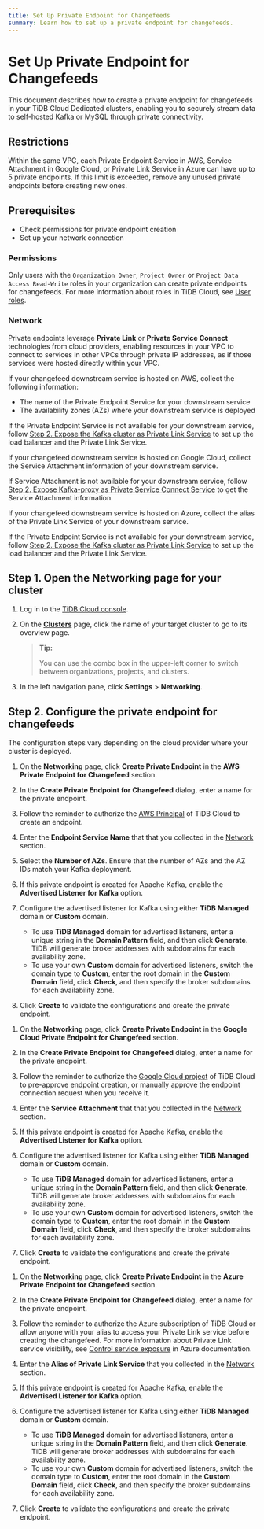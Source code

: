 ```yaml
---
title: Set Up Private Endpoint for Changefeeds
summary: Learn how to set up a private endpoint for changefeeds.
---
```


# Set Up Private Endpoint for Changefeeds

This document describes how to create a private endpoint for changefeeds in your TiDB Cloud Dedicated clusters, enabling you to securely stream data to self-hosted Kafka or MySQL through private connectivity.

## Restrictions

Within the same VPC, each Private Endpoint Service in AWS, Service Attachment in Google Cloud, or Private Link Service in Azure can have up to 5 private endpoints. If this limit is exceeded, remove any unused private endpoints before creating new ones.

## Prerequisites

- Check permissions for private endpoint creation
- Set up your network connection

### Permissions

Only users with the `Organization Owner`, `Project Owner` or `Project Data Access Read-Write` roles in your organization can create private endpoints for changefeeds. For more information about roles in TiDB Cloud, see [User roles](/tidb-cloud/manage-user-access.md#user-roles).

### Network

Private endpoints leverage **Private Link** or **Private Service Connect** technologies from cloud providers, enabling resources in your VPC to connect to services in other VPCs through private IP addresses, as if those services were hosted directly within your VPC.

<SimpleTab>
<div label="AWS">

If your changefeed downstream service is hosted on AWS, collect the following information:

- The name of the Private Endpoint Service for your downstream service
- The availability zones (AZs) where your downstream service is deployed

If the Private Endpoint Service is not available for your downstream service, follow [Step 2. Expose the Kafka cluster as Private Link Service](/tidb-cloud/setup-aws-self-hosted-kafka-private-link-service.md#step-2-expose-the-kafka-cluster-as-private-link-service) to set up the load balancer and the Private Link Service.

</div>

<div label="Google Cloud">

If your changefeed downstream service is hosted on Google Cloud, collect the Service Attachment information of your downstream service.

If Service Attachment is not available for your downstream service, follow [Step 2. Expose Kafka-proxy as Private Service Connect Service](/tidb-cloud/setup-self-hosted-kafka-private-service-connect.md#step-2-expose-kafka-proxy-as-private-service-connect-service) to get the Service Attachment information.

</div>

<div label="Azure">

If your changefeed downstream service is hosted on Azure, collect the alias of the Private Link Service of your downstream service.

If the Private Endpoint Service is not available for your downstream service, follow [Step 2. Expose the Kafka cluster as Private Link Service](/tidb-cloud/setup-azure-self-hosted-kafka-private-link-service.md#step-2-expose-the-kafka-cluster-as-private-link-service) to set up the load balancer and the Private Link Service.

</div>
</SimpleTab>

## Step 1. Open the Networking page for your cluster

1. Log in to the [TiDB Cloud console](https://tidbcloud.com/).
2. On the [**Clusters**](https://tidbcloud.com/project/clusters) page, click the name of your target cluster to go to its overview page.

    > **Tip:**
    >
    > You can use the combo box in the upper-left corner to switch between organizations, projects, and clusters.

3. In the left navigation pane, click **Settings** > **Networking**.

## Step 2. Configure the private endpoint for changefeeds

The configuration steps vary depending on the cloud provider where your cluster is deployed.

<SimpleTab>
<div label="AWS">

1. On the **Networking** page, click **Create Private Endpoint** in the **AWS Private Endpoint for Changefeed** section.
2. In the **Create Private Endpoint for Changefeed** dialog, enter a name for the private endpoint.
3. Follow the reminder to authorize the [AWS Principal](https://docs.aws.amazon.com/IAM/latest/UserGuide/reference_policies_elements_principal.html#principal-accounts) of TiDB Cloud to create an endpoint.
4. Enter the **Endpoint Service Name** that that you collected in the [Network](#network) section.
5. Select the **Number of AZs**. Ensure that the number of AZs and the AZ IDs match your Kafka deployment.
6. If this private endpoint is created for Apache Kafka, enable the **Advertised Listener for Kafka** option.
7. Configure the advertised listener for Kafka using either **TiDB Managed** domain or **Custom** domain.

    - To use **TiDB Managed** domain for advertised listeners, enter a unique string in the **Domain Pattern** field, and then click **Generate**. TiDB will generate broker addresses with subdomains for each availability zone.
    - To use your own **Custom** domain for advertised listeners, switch the domain type to **Custom**, enter the root domain in the **Custom Domain** field, click **Check**, and then specify the broker subdomains for each availability zone.

8. Click **Create** to validate the configurations and create the private endpoint.

</div>

<div label="Google Cloud">

1. On the **Networking** page, click **Create Private Endpoint** in the **Google Cloud Private Endpoint for Changefeed** section.
2. In the **Create Private Endpoint for Changefeed** dialog, enter a name for the private endpoint.
3. Follow the reminder to authorize the [Google Cloud project](https://cloud.google.com/resource-manager/docs/creating-managing-projects) of TiDB Cloud to pre-approve endpoint creation, or manually approve the endpoint connection request when you receive it.
4. Enter the **Service Attachment** that that you collected in the [Network](#network) section.
5. If this private endpoint is created for Apache Kafka, enable the **Advertised Listener for Kafka** option.
6. Configure the advertised listener for Kafka using either **TiDB Managed** domain or **Custom** domain.

    - To use **TiDB Managed** domain for advertised listeners, enter a unique string in the **Domain Pattern** field, and then click **Generate**. TiDB will generate broker addresses with subdomains for each availability zone.
    - To use your own **Custom** domain for advertised listeners, switch the domain type to **Custom**, enter the root domain in the **Custom Domain** field, click **Check**, and then specify the broker subdomains for each availability zone.

7. Click **Create** to validate the configurations and create the private endpoint.

</div>

<div label="Azure">

1. On the **Networking** page, click **Create Private Endpoint** in the **Azure Private Endpoint for Changefeed** section.
2. In the **Create Private Endpoint for Changefeed** dialog, enter a name for the private endpoint.
3. Follow the reminder to authorize the Azure subscription of TiDB Cloud or allow anyone with your alias to access your Private Link service before creating the changefeed. For more information about Private Link service visibility, see [Control service exposure](https://learn.microsoft.com/en-us/azure/private-link/private-link-service-overview#control-service-exposure) in Azure documentation.
4. Enter the **Alias of Private Link Service** that you collected in the [Network](#network) section.
5. If this private endpoint is created for Apache Kafka, enable the **Advertised Listener for Kafka** option.
6. Configure the advertised listener for Kafka using either **TiDB Managed** domain or **Custom** domain.

    - To use **TiDB Managed** domain for advertised listeners, enter a unique string in the **Domain Pattern** field, and then click **Generate**. TiDB will generate broker addresses with subdomains for each availability zone.
    - To use your own **Custom** domain for advertised listeners, switch the domain type to **Custom**, enter the root domain in the **Custom Domain** field, click **Check**, and then specify the broker subdomains for each availability zone.
7. Click **Create** to validate the configurations and create the private endpoint.

</div>
</SimpleTab>
